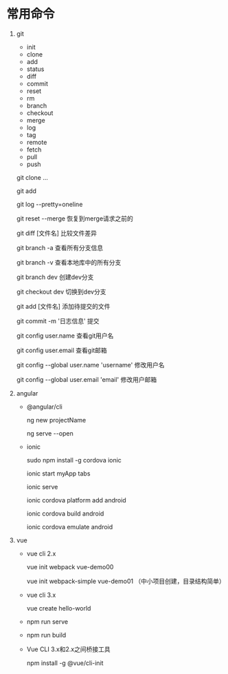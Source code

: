 # 常用命令

1. git

    - init 
    - clone
    - add
    - status
    - diff
    - commit
    - reset
    - rm
    - branch
    - checkout
    - merge
    - log
    - tag
    - remote
    - fetch
    - pull
    - push


    git clone ...

    git add 

    git log --pretty=oneline

    git reset --merge   恢复到merge请求之前的

    git diff [文件名]   比较文件差异

    git branch -a   查看所有分支信息

    git branch -v   查看本地库中的所有分支

    git branch dev  创建dev分支

    git checkout dev    切换到dev分支

    git add [文件名] 添加待提交的文件

    git commit -m '日志信息' 提交

    git config user.name    查看git用户名

    git config user.email   查看git邮箱

    git config --global user.name 'username'    修改用户名
    
    git config --global user.email 'email'  修改用户邮箱


2. angular

    - @angular/cli
    
        ng new projectName

        ng serve --open
        
    - ionic

        sudo npm install -g cordova ionic

        ionic start myApp tabs
        
        ionic serve

        ionic cordova platform add android
        
        ionic cordova build android
        
        ionic cordova emulate android
    
    

3. vue

    - vue cli 2.x
        
        vue init webpack vue-demo00

        vue init webpack-simple vue-demo01 （中小项目创建，目录结构简单）

    - vue cli 3.x

        vue create hello-world

    - npm run serve

    - npm run build

    - Vue CLI 3.x和2.x之间桥接工具

        npm install -g @vue/cli-init
